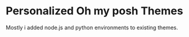 # Personalized Oh my posh Themes

Mostly i added node.js and python environments to existing themes.
